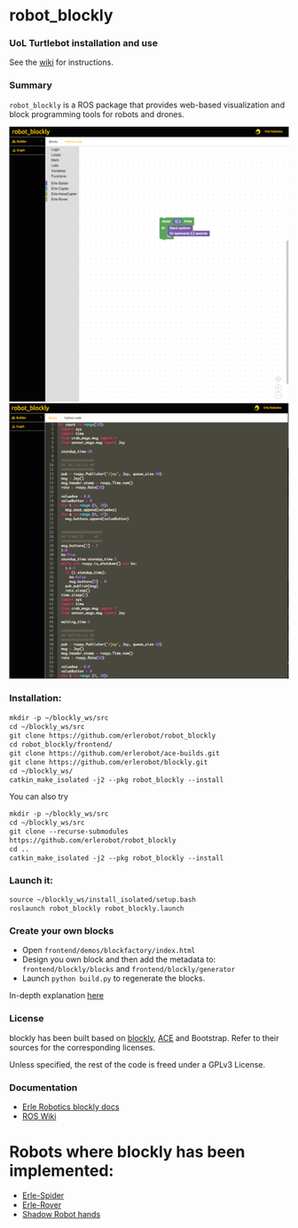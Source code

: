 # robot_blockly

### UoL Turtlebot installation and use

See the [wiki](https://github.com/lcas/robot_blockly/wiki) for instructions.

### Summary

`robot_blockly` is a ROS package that provides web-based visualization and block programming tools for robots and drones.

![](img/ROSimple-peek.png)
![](img/ROSimple-code.png)

### Installation:

```
mkdir -p ~/blockly_ws/src
cd ~/blockly_ws/src
git clone https://github.com/erlerobot/robot_blockly
cd robot_blockly/frontend/
git clone https://github.com/erlerobot/ace-builds.git
git clone https://github.com/erlerobot/blockly.git
cd ~/blockly_ws/
catkin_make_isolated -j2 --pkg robot_blockly --install
```
You can also try
```
mkdir -p ~/blockly_ws/src
cd ~/blockly_ws/src
git clone --recurse-submodules https://github.com/erlerobot/robot_blockly
cd ..
catkin_make_isolated -j2 --pkg robot_blockly --install
```

### Launch it:
```
source ~/blockly_ws/install_isolated/setup.bash
roslaunch robot_blockly robot_blockly.launch
```

### Create your own blocks
- Open `frontend/demos/blockfactory/index.html`
- Design you own block and then add the metadata to: `frontend/blockly/blocks` and `frontend/blockly/generator`
- Launch `python build.py` to regenerate the blocks.

In-depth explanation [here](http://erlerobotics.com/Docs/Robot_Operating_System/ROS/Blockly/Block_creation)

### License
blockly has been built based on [blockly](http://github.com/erlerobot/blockly), [ACE](http://github.com/erlerobot/ace-builds) and Bootstrap. Refer to their sources for the corresponding licenses.

Unless specified, the rest of the code is freed under a GPLv3 License.

### Documentation
- [Erle Robotics blockly docs](http://erlerobotics.com/docs/Robot_Operating_System/ROS/Blockly/Intro.html)
- [ROS Wiki](http://wiki.ros.org/blockly)


# Robots where blockly has been implemented:
- [Erle-Spider](http://erlerobotics.com/blog/product/erle-spider-the-ubuntu-drone-with-legs/)
- [Erle-Rover](https://erlerobotics.com/blog/product/erle-rover/)
- [Shadow Robot hands](http://www.shadowrobot.com/)
